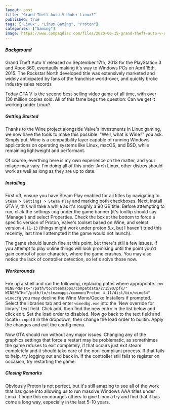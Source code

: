 ```yaml
---
layout: post
title: "Grand Theft Auto V Under Linux?"
published: true
tags: ["Linux", "Linux Gaming", "Proton"]
categories: ["Gaming"]
image: https://www.compaqdisc.com/files/2020-06-15-grand-theft-auto-v-under-linux.thumb.png
---
```


##### Background
Grand Theft Auto V released on September 17th, 2013 for the PlayStation 3 and Xbox 360, eventaully making it's way to Windows PCs on April 15th, 2015. The Rockstar North developed title was extensively marketed and widely anticipated by fans of the franchise world-over, and quickly broke industry sales records

Today GTA V is the second best-selling video game of all time, with over 130 million copies sold. All of this fame begs the question: Can we get it working under Linux?

##### Getting Started
Thanks to the Wine project alongside Valve's investments in Linux gaming, we now have the tools to make this possible. "Well, what is Wine?" you ask. Simply put, Wine is a compatibility layer capable of running Windows applications on operating systems like Linux, macOS, and BSD, while remaining lightweight and performant.

Of course, everthing here is my own experience on the matter, and your milage may vary. I'm doing all of this under Arch Linux, other distros should work as well as long as they are up to date.

##### Installing
First off, ensure you have Steam Play enabled for all titles by navigating to `Steam > Settings > Steam Play` and marking both checkboxes. Next, install GTA V, this will take a while as it's roughly a 90 GB title. Before attempting to run, click the settings cog under the game banner (it's tooltip should say 'Manage') and select Properties. Check the box at the bottom to force a specific version of Proton, Valve's toolset based on Wine, and select version `4.11-13` (things might work under proton 5.x, but I haven't tried this recently, last time I attempted it the game would not launch).

The game should launch fine at this point, but there's still a few issues. If you attempt to play online things will look promising until the point you'd gain control of your character, where the game crashes. You may also notice the lack of controller detection, so let's solve those now.

##### Workarounds
Fire up a shell and run the following, replacing paths where appropriate. ```env WINEPREFIX="/path/to/steamapps/compatdata/271590/pfx/" WINEPATH="/path/to/steamapps/common/Proton 4.11/dist/bin/wine64" winecfg``` you may decline the Wine Mono/Gecko Installers if prompted. Select the libraries tab and enter `winedbg.exe` into the 'New override for library' text field. Click add, then find the new entry in the list below and click edit. Set the load order to disabled. Now go back to the text field and locate `dinput8` in the dropdown, then change the load order to builtin. Apply the changes and exit the config menu.

Now GTA should run without any major issues. Changing any of the graphics settings that force a restart may be problematic, as somethimes the game refuses to exit completely, if that occurs just exit steam completely and it should take care of the non-compliant process. If that fails to help, try logging out and back in. If the controller still fails to register on occasion, try restarting the game.

##### Closing Remarks
Obviously Proton is not perfect, but it's still amazing to see all of the work that has gone into allowing us to run massive Windows AAA titles under Linux. I hope this encourages others to give Linux a try and find that it has come a long way, especially in the last 5-10 years.
